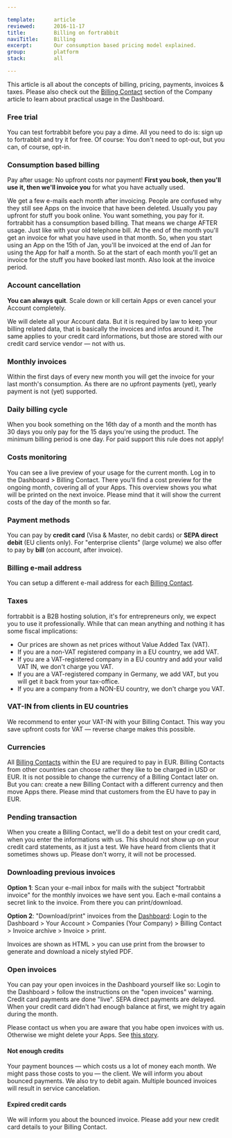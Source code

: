 ```yaml
---

template:      article
reviewed:      2016-11-17
title:         Billing on fortrabbit
naviTitle:     Billing
excerpt:       Our consumption based pricing model explained.
group:         platform
stack:         all

---
```


This article is all about the concepts of billing, pricing, payments, invoices & taxes. Please also check out the [Billing Contact](company#toc-billing-contacts) section of the Company article to learn about practical usage in the Dashboard.


### Free trial

You can test fortrabbit before you pay a dime. All you need to do is: sign up to fortrabbit and try it for free.  Of course: You don't need to opt-out, but you can, of course, opt-in.

### Consumption based billing

Pay after usage: No upfront costs nor payment! **First you book, then you'll use it, then we'll invoice you** for what you have actually used.

We get a few e-mails each month after invoicing. People are confused why they still see Apps on the invoice that have been deleted. Usually you pay upfront for stuff you book online. You want something, you pay for it. fortrabbit has a consumption based billing. That means we charge AFTER usage. Just like with your old telephone bill. At the end of the month you'll get an invoice for what you have used in that month. So, when you start using an App on the 15th of Jan, you'll be invoiced at the end of Jan for using the App for half a month. So at the start of each month you'll get an invoice for the stuff you have booked last month. Also look at the invoice period.


### Account cancellation

**You can always quit**. Scale down or kill certain Apps or even cancel your Account completely.

We will delete all your Account data. But it is required by law to keep your billing related data, that is basically the invoices and infos around it. The same applies to your credit card informations, but those are stored with our credit card service vendor — not with us.


### Monthly invoices

Within the first days of every new month you will get the invoice for your last month's consumption. As there are no upfront payments (yet), yearly payment is not (yet) supported.

### Daily billing cycle

When you book something on the 16th day of a month and the month has 30 days you only pay for the 15 days you're using the product. The minimum billing period is one day. For paid support this rule does not apply!

### Costs monitoring

You can see a live preview of your usage for the current month. Log in to the Dashboard > Billing Contact. There you'll find a cost preview for the ongoing month, covering all of your Apps. This overview shows you what will be printed on the next invoice. Please mind that it will show the current costs of the day of the month so far.


### Payment methods

You can pay by **credit card** (Visa & Master, no debit cards) or **SEPA direct debit** (EU clients only). For "enterprise clients" (large volume) we also offer to pay by **bill** (on account, after invoice).

### Billing e-mail address

You can setup a different e-mail address for each [Billing Contact](/company#toc-billing-contacts).

### Taxes

fortrabbit is a B2B hosting solution, it's for entrepreneurs only, we expect you to use it professionally. While that can mean anything and nothing it has some fiscal implications:

* Our prices are shown as net prices without Value Added Tax (VAT).
* If you are a non-VAT registered company in a EU country, we add VAT.
* If you are a VAT-registered company in a EU country and add your valid VAT IN, we don't charge you VAT.
* If you are a VAT-registered company in Germany, we add VAT, but you will get it back from your tax-office.
* If you are a company from a NON-EU country, we don't charge you VAT.

### VAT-IN from clients in EU countries

We recommend to enter your VAT-IN with your Billing Contact. This way you save upfront costs for VAT — reverse charge makes this possible.


### Currencies

All [Billing Contacts](/company#toc-billing-contacts) within the EU are required to pay in EUR. Billing Contacts from other countries can choose rather they like to be charged in USD or EUR. It is not possible to change the currency of a Billing Contact later on. But you can: create a new Billing Contact with a different currency and then move Apps there. Please mind that customers from the EU have to pay in EUR.


### Pending transaction

When you create a Billing Contact, we'll do a debit test on your credit card, when you enter the informations with us. This should not show up on your credit card statements, as it just a test. We have heard from clients that it sometimes shows up. Please don't worry, it will not be processed.


### Downloading previous invoices

**Option 1**: Scan your e-mail inbox for mails with the subject "fortrabbit invoice" for the monthly invoices we have sent you. Each e-mail contains a secret link to the invoice. From there you can print/download.

**Option 2**: "Download/print" invoices from the [Dashboard](/dashboard): Login to the Dashboard > Your Account > Companies (Your Company) > Billing Contact > Invoice archive > Invoice > print.

Invoices are shown as HTML > you can use print from the browser to generate and download a nicely styled PDF.



### Open invoices

You can pay your open invoices in the Dashboard yourself like so: Login to the Dashboard > follow the instructions on the "open invoices" warning. Credit card payments are done "live". SEPA direct payments are delayed. When your credit card didn't had enough balance at first, we might try again during the month.

Please contact us when you are aware that you habe open invoices with us. Otherwise we might delete your Apps. See [this story](https://blog.fortrabbit.com/bounced-payment).


#### Not enough credits

Your payment bounces — which costs us a lot of money each month. We might pass those costs to you — the client. We will inform you about bounced payments. We also try to debit again. Multiple bounced invoices will result in service cancelation.


#### Expired credit cards

We will inform you about the bounced invoice. Please add your new credit card details to your Billing Contact.
